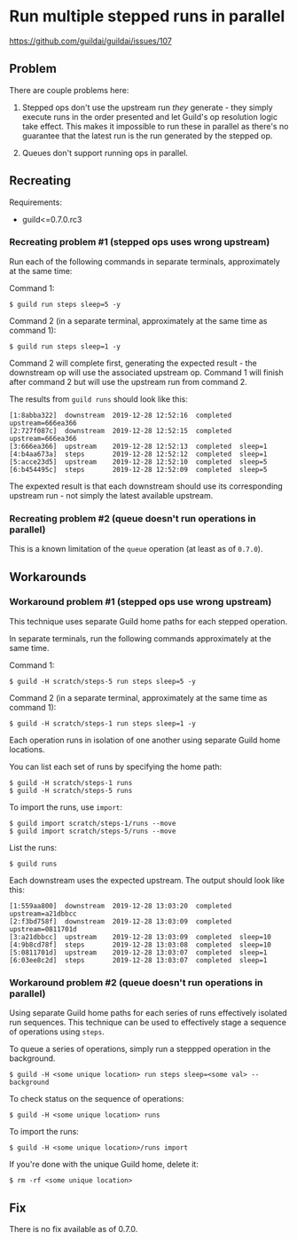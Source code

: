 # Run multiple stepped runs in parallel

https://github.com/guildai/guildai/issues/107

## Problem

There are couple problems here:

1. Stepped ops don't use the upstream run _they_ generate - they
   simply execute runs in the order presented and let Guild's op
   resolution logic take effect. This makes it impossible to run these
   in parallel as there's no guarantee that the latest run is the run
   generated by the stepped op.

2. Queues don't support running ops in parallel.

## Recreating

Requirements:

- guild<=0.7.0.rc3

### Recreating problem #1 (stepped ops uses wrong upstream)

Run each of the following commands in separate terminals,
approximately at the same time:

Command 1:

    $ guild run steps sleep=5 -y

Command 2 (in a separate terminal, approximately at the same time as
command 1):

    $ guild run steps sleep=1 -y

Command 2 will complete first, generating the expected result - the
downstream op will use the associated upstream op. Command 1 will
finish after command 2 but will use the upstream run from command 2.

The results from `guild runs` should look like this:

```
[1:8abba322]  downstream  2019-12-28 12:52:16  completed  upstream=666ea366
[2:727f087c]  downstream  2019-12-28 12:52:15  completed  upstream=666ea366
[3:666ea366]  upstream    2019-12-28 12:52:13  completed  sleep=1
[4:b4aa673a]  steps       2019-12-28 12:52:12  completed  sleep=1
[5:acce23d5]  upstream    2019-12-28 12:52:10  completed  sleep=5
[6:b454495c]  steps       2019-12-28 12:52:09  completed  sleep=5
```

The expexted result is that each downstream should use its
corresponding upstream run - not simply the latest available upstream.

### Recreating problem #2 (queue doesn't run operations in parallel)

This is a known limitation of the `queue` operation (at least as of
`0.7.0`).

## Workarounds

### Workaround problem #1 (stepped ops use wrong upstream)

This technique uses separate Guild home paths for each stepped
operation.

In separate terminals, run the following commands approximately at the
same time.

Command 1:

    $ guild -H scratch/steps-5 run steps sleep=5 -y

Command 2 (in a separate terminal, approximately at the same time as
command 1):

    $ guild -H scratch/steps-1 run steps sleep=1 -y

Each operation runs in isolation of one another using separate Guild
home locations.

You can list each set of runs by specifying the home path:

    $ guild -H scratch/steps-1 runs
    $ guild -H scratch/steps-5 runs

To import the runs, use `import`:

    $ guild import scratch/steps-1/runs --move
    $ guild import scratch/steps-5/runs --move

List the runs:

    $ guild runs

Each downstream uses the expected upstream. The output should look
like this:

```
[1:559aa800]  downstream  2019-12-28 13:03:20  completed  upstream=a21dbbcc
[2:f3bd758f]  downstream  2019-12-28 13:03:09  completed  upstream=0811701d
[3:a21dbbcc]  upstream    2019-12-28 13:03:09  completed  sleep=10
[4:9b8cd78f]  steps       2019-12-28 13:03:08  completed  sleep=10
[5:0811701d]  upstream    2019-12-28 13:03:07  completed  sleep=1
[6:03ee8c2d]  steps       2019-12-28 13:03:07  completed  sleep=1
```

### Workaround problem #2 (queue doesn't run operations in parallel)

Using separate Guild home paths for each series of runs effectively
isolated run sequences. This technique can be used to effectively
stage a sequence of operations using `steps`.

To queue a series of operations, simply run a steppped operation in
the background.

    $ guild -H <some unique location> run steps sleep=<some val> --background

To check status on the sequence of operations:

    $ guild -H <some unique location> runs

To import the runs:

    $ guild -H <some unique location>/runs import

If you're done with the unique Guild home, delete it:

    $ rm -rf <some unique location>

## Fix

There is no fix available as of 0.7.0.
